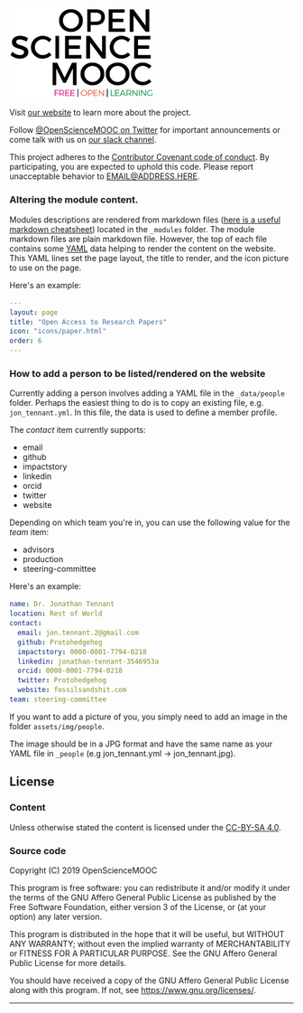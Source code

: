 <img src="/assets/img/osm/osm-logo.png" 
     alt="Open Science MOOC logo"
     width="256">

Visit [our website][website] to learn more about the project.

Follow [@OpenScienceMOOC on Twitter][twitter] for important announcements or 
come talk with us on [our slack channel][slack].

This project adheres to the [Contributor Covenant code of conduct][coc]. By 
participating, you are expected to uphold this code. Please report unacceptable
behavior to EMAIL@ADDRESS.HERE.

### Altering the module content.   

Modules descriptions are rendered from markdown files 
([here is a useful markdown cheatsheet][md-ss]) located in the `_modules` folder.
The module markdown files are plain markdown file. However, the top of each file 
contains some [YAML][yaml] data helping to render the content on the website. 
This YAML lines set the page layout, the title to render, and the icon picture 
to use on the page.

Here's an example:

```yml
---
layout: page
title: "Open Access to Research Papers"
icon: "icons/paper.html"
order: 6
---
```

### How to add a person to be listed/rendered on the website

Currently adding a person involves adding a YAML file in the `_data/people` 
folder. Perhaps the easiest thing to do is to copy an existing file, e.g.  
`jon_tennant.yml`. In this file, the data is used to define a member profile.

The _contact_ item currently supports:

* email
* github
* impactstory
* linkedin
* orcid
* twitter
* website

Depending on which team you're in, you can use the following value for the
_team_ item:

* advisors
* production
* steering-committee

Here's an example:

```yml
name: Dr. Jonathan Tennant
location: Rest of World
contact:
  email: jon.tennant.2@gmail.com
  github: Protohedgehog
  impactstory: 0000-0001-7794-0218
  linkedin: jonathan-tennant-3546953a
  orcid: 0000-0001-7794-0218
  twitter: Protohedgehog
  website: fossilsandshit.com
team: steering-committee
```

If you want to add a picture of you, you simply need to add an image in the 
folder `assets/img/people`.

The image should be in a JPG format and have the same name as your YAML file in 
`_people` (e.g jon_tennant.yml -> jon_tennant.jpg).

<!-- TODO
## Contributing

For more information on how you can contribute to this project, please read
our [contributing guide][contribute].
-->

## License

### Content

Unless otherwise stated the content is licensed under the 
[CC-BY-SA 4.0](cc).

### Source code

Copyright (C) 2019 OpenScienceMOOC

This program is free software: you can redistribute it and/or modify it under 
the terms of the GNU Affero General Public License as published by the Free 
Software Foundation, either version 3 of the License, or (at your option) any 
later version.

This program is distributed in the hope that it will be useful, but WITHOUT ANY
WARRANTY; without even the implied warranty of MERCHANTABILITY or FITNESS FOR A
PARTICULAR PURPOSE. See the GNU Affero General Public License for more details.

You should have received a copy of the GNU Affero General Public License along 
with this program. If not, see <https://www.gnu.org/licenses/>. 

---
<!-- Reference are in alphabetical order -->
[cc]:         https://creativecommons.org/licenses/by-sa/4.0/
[coc]:        CODE_OF_CONDUCT.md
[contribute]: CONTRIBUTING.md
[md-ss]:      https://github.com/adam-p/markdown-here/wiki/Markdown-Cheatsheet
[slack]:      https://openmooc-ers-slackin.herokuapp.com/ 
[twitter]:    https://twitter.com/OpenScienceMOOC
[website]:    https://opensciencemooc.eu
[yaml]:       https://en.wikipedia.org/wiki/YAML 
